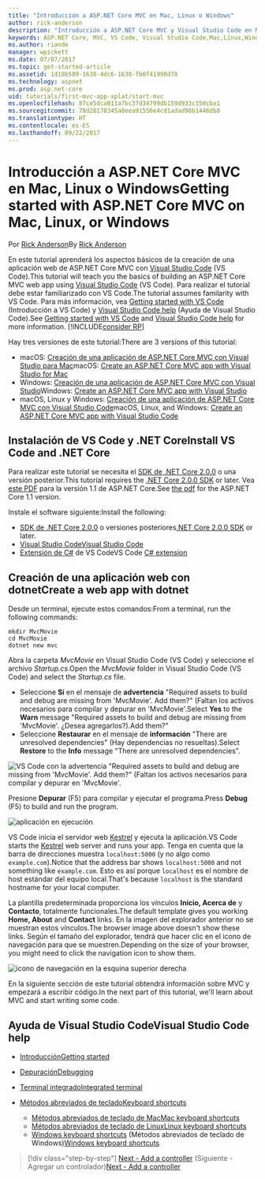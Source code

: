 ```yaml
---
title: "Introducción a ASP.NET Core MVC en Mac, Linux o Windows"
author: rick-anderson
description: "Introducción a ASP.NET Core MVC y Visual Studio Code en Mac, Linux y Windows"
keywords: ASP.NET Core, MVC, VS Code, Visual Studio Code,Mac,Linux,Windows
ms.author: riande
manager: wpickett
ms.date: 07/07/2017
ms.topic: get-started-article
ms.assetid: 1d18b589-1638-4dc6-1638-fb0f41998d78
ms.technology: aspnet
ms.prod: asp.net-core
uid: tutorials/first-mvc-app-xplat/start-mvc
ms.openlocfilehash: 87ce5dca011a7bc37d34799db159d933c158cba1
ms.sourcegitcommit: 78d28178345a0eea91556e4cd1adad98b1446db8
ms.translationtype: HT
ms.contentlocale: es-ES
ms.lasthandoff: 09/22/2017
---
```

# <a name="getting-started-with-aspnet-core-mvc--on-mac-linux-or-windows"></a><span data-ttu-id="07ece-104">Introducción a ASP.NET Core MVC en Mac, Linux o Windows</span><span class="sxs-lookup"><span data-stu-id="07ece-104">Getting started with ASP.NET Core MVC  on Mac, Linux, or Windows</span></span>

<span data-ttu-id="07ece-105">Por [Rick Anderson](https://twitter.com/RickAndMSFT)</span><span class="sxs-lookup"><span data-stu-id="07ece-105">By [Rick Anderson](https://twitter.com/RickAndMSFT)</span></span>

<span data-ttu-id="07ece-106">En este tutorial aprenderá los aspectos básicos de la creación de una aplicación web de ASP.NET Core MVC con [Visual Studio Code](https://code.visualstudio.com) (VS Code).</span><span class="sxs-lookup"><span data-stu-id="07ece-106">This tutorial will teach you the basics of building an ASP.NET Core MVC web app using [Visual Studio Code](https://code.visualstudio.com) (VS Code).</span></span> <span data-ttu-id="07ece-107">Para realizar el tutorial debe estar familiarizado con VS Code.</span><span class="sxs-lookup"><span data-stu-id="07ece-107">The tutorial assumes familarity with VS Code.</span></span> <span data-ttu-id="07ece-108">Para más información, vea [Getting started with VS Code](https://code.visualstudio.com/docs) (Introducción a VS Code) y [Visual Studio Code help](#visual-studio-code-help) (Ayuda de Visual Studio Code).</span><span class="sxs-lookup"><span data-stu-id="07ece-108">See [Getting started with VS Code](https://code.visualstudio.com/docs) and [Visual Studio Code help](#visual-studio-code-help) for more information.</span></span> [!INCLUDE[consider RP](../../includes/razor.md)]

<span data-ttu-id="07ece-109">Hay tres versiones de este tutorial:</span><span class="sxs-lookup"><span data-stu-id="07ece-109">There are 3 versions of this tutorial:</span></span>

* <span data-ttu-id="07ece-110">macOS: [Creación de una aplicación de ASP.NET Core MVC con Visual Studio para Mac](xref:tutorials/first-mvc-app-mac/start-mvc)</span><span class="sxs-lookup"><span data-stu-id="07ece-110">macOS: [Create an ASP.NET Core MVC app with Visual Studio for Mac](xref:tutorials/first-mvc-app-mac/start-mvc)</span></span>
* <span data-ttu-id="07ece-111">Windows: [Creación de una aplicación de ASP.NET Core MVC con Visual Studio](xref:tutorials/first-mvc-app/start-mvc)</span><span class="sxs-lookup"><span data-stu-id="07ece-111">Windows: [Create an ASP.NET Core MVC app with Visual Studio](xref:tutorials/first-mvc-app/start-mvc)</span></span>
* <span data-ttu-id="07ece-112">macOS, Linux y Windows: [Creación de una aplicación de ASP.NET Core MVC con Visual Studio Code](xref:tutorials/first-mvc-app-xplat/start-mvc)</span><span class="sxs-lookup"><span data-stu-id="07ece-112">macOS, Linux, and Windows: [Create an ASP.NET Core MVC app with Visual Studio Code](xref:tutorials/first-mvc-app-xplat/start-mvc)</span></span> 

## <a name="install-vs-code-and-net-core"></a><span data-ttu-id="07ece-113">Instalación de VS Code y .NET Core</span><span class="sxs-lookup"><span data-stu-id="07ece-113">Install VS Code and .NET Core</span></span>

<span data-ttu-id="07ece-114">Para realizar este tutorial se necesita el [SDK de .NET Core 2.0.0](https://www.microsoft.com/net/core) o una versión posterior.</span><span class="sxs-lookup"><span data-stu-id="07ece-114">This tutorial requires the [.NET Core 2.0.0 SDK](https://www.microsoft.com/net/core) or later.</span></span> <span data-ttu-id="07ece-115">Vea [este PDF](https://github.com/aspnet/Docs/blob/master/aspnetcore/tutorials/first-mvc-app-mac/start-mvc/8-23-17.pdf) para la versión 1.1 de ASP.NET Core.</span><span class="sxs-lookup"><span data-stu-id="07ece-115">See [the pdf](https://github.com/aspnet/Docs/blob/master/aspnetcore/tutorials/first-mvc-app-mac/start-mvc/8-23-17.pdf) for the ASP.NET Core 1.1 version.</span></span>

<span data-ttu-id="07ece-116">Instale el software siguiente:</span><span class="sxs-lookup"><span data-stu-id="07ece-116">Install the following:</span></span>

* <span data-ttu-id="07ece-117">[SDK de .NET Core 2.0.0](https://www.microsoft.com/net/core) o versiones posteriores</span><span class="sxs-lookup"><span data-stu-id="07ece-117">[.NET Core 2.0.0 SDK](https://www.microsoft.com/net/core) or later.</span></span>
* [<span data-ttu-id="07ece-118">Visual Studio Code</span><span class="sxs-lookup"><span data-stu-id="07ece-118">Visual Studio Code</span></span>](https://code.visualstudio.com)
* <span data-ttu-id="07ece-119">[Extensión de C#](https://marketplace.visualstudio.com/items?itemName=ms-vscode.csharp) de VS Code</span><span class="sxs-lookup"><span data-stu-id="07ece-119">VS Code [C# extension](https://marketplace.visualstudio.com/items?itemName=ms-vscode.csharp)</span></span> 

## <a name="create-a-web-app-with-dotnet"></a><span data-ttu-id="07ece-120">Creación de una aplicación web con dotnet</span><span class="sxs-lookup"><span data-stu-id="07ece-120">Create a web app with dotnet</span></span>

<span data-ttu-id="07ece-121">Desde un terminal, ejecute estos comandos:</span><span class="sxs-lookup"><span data-stu-id="07ece-121">From a terminal, run the following commands:</span></span>

```console
mkdir MvcMovie
cd MvcMovie
dotnet new mvc
```

<span data-ttu-id="07ece-122">Abra la carpeta *MvcMovie* en Visual Studio Code (VS Code) y seleccione el archivo *Startup.cs*.</span><span class="sxs-lookup"><span data-stu-id="07ece-122">Open the *MvcMovie* folder in Visual Studio Code (VS Code) and select the *Startup.cs* file.</span></span>

- <span data-ttu-id="07ece-123">Seleccione **Sí** en el mensaje de **advertencia** "Required assets to build and debug are missing from 'MvcMovie'. Add them?" (Faltan los activos necesarios para compilar y depurar en 'MvcMovie'.</span><span class="sxs-lookup"><span data-stu-id="07ece-123">Select **Yes** to the **Warn** message "Required assets to build and debug are missing from 'MvcMovie'.</span></span> <span data-ttu-id="07ece-124">¿Desea agregarlos?).</span><span class="sxs-lookup"><span data-stu-id="07ece-124">Add them?"</span></span>
- <span data-ttu-id="07ece-125">Seleccione **Restaurar** en el mensaje de **información** "There are unresolved dependencies" (Hay dependencias no resueltas).</span><span class="sxs-lookup"><span data-stu-id="07ece-125">Select **Restore** to the **Info** message "There are unresolved dependencies".</span></span>

![VS Code con la advertencia "Required assets to build and debug are missing from 'MvcMovie'. Add them?" (Faltan los activos necesarios para compilar y depurar en 'MvcMovie'.](../web-api-vsc/_static/vsc_restore.png)

<span data-ttu-id="07ece-129">Presione **Depurar** (F5) para compilar y ejecutar el programa.</span><span class="sxs-lookup"><span data-stu-id="07ece-129">Press **Debug** (F5) to build and run the program.</span></span>

![aplicación en ejecución](../first-mvc-app/start-mvc/_static/1.png)

<span data-ttu-id="07ece-131">VS Code inicia el servidor web [Kestrel](xref:fundamentals/servers/kestrel) y ejecuta la aplicación.</span><span class="sxs-lookup"><span data-stu-id="07ece-131">VS Code starts the [Kestrel](xref:fundamentals/servers/kestrel) web server and runs your app.</span></span> <span data-ttu-id="07ece-132">Tenga en cuenta que la barra de direcciones muestra `localhost:5000` (y no algo como `example.com`).</span><span class="sxs-lookup"><span data-stu-id="07ece-132">Notice that the address bar shows `localhost:5000` and not something like `example.com`.</span></span> <span data-ttu-id="07ece-133">Esto es así porque `localhost` es el nombre de host estándar del equipo local.</span><span class="sxs-lookup"><span data-stu-id="07ece-133">That's because `localhost` is the standard hostname for your local computer.</span></span>

<span data-ttu-id="07ece-134">La plantilla predeterminada proporciona los vínculos **Inicio, Acerca de** y **Contacto**, totalmente funcionales.</span><span class="sxs-lookup"><span data-stu-id="07ece-134">The default template gives you working **Home, About** and **Contact** links.</span></span> <span data-ttu-id="07ece-135">En la imagen del explorador anterior no se muestran estos vínculos.</span><span class="sxs-lookup"><span data-stu-id="07ece-135">The browser image above doesn't show these links.</span></span> <span data-ttu-id="07ece-136">Según el tamaño del explorador, tendrá que hacer clic en el icono de navegación para que se muestren.</span><span class="sxs-lookup"><span data-stu-id="07ece-136">Depending on the size of your browser, you might need to click the navigation icon to show them.</span></span>

![icono de navegación en la esquina superior derecha](../first-mvc-app/start-mvc/_static/2.png)

<span data-ttu-id="07ece-138">En la siguiente sección de este tutorial obtendrá información sobre MVC y empezará a escribir código.</span><span class="sxs-lookup"><span data-stu-id="07ece-138">In the next part of this tutorial, we'll learn about MVC and start writing some code.</span></span>

## <a name="visual-studio-code-help"></a><span data-ttu-id="07ece-139">Ayuda de Visual Studio Code</span><span class="sxs-lookup"><span data-stu-id="07ece-139">Visual Studio Code help</span></span>

- [<span data-ttu-id="07ece-140">Introducción</span><span class="sxs-lookup"><span data-stu-id="07ece-140">Getting started</span></span>](https://code.visualstudio.com/docs)
- [<span data-ttu-id="07ece-141">Depuración</span><span class="sxs-lookup"><span data-stu-id="07ece-141">Debugging</span></span>](https://code.visualstudio.com/docs/editor/debugging)
- [<span data-ttu-id="07ece-142">Terminal integrado</span><span class="sxs-lookup"><span data-stu-id="07ece-142">Integrated terminal</span></span>](https://code.visualstudio.com/docs/editor/integrated-terminal)
- [<span data-ttu-id="07ece-143">Métodos abreviados de teclado</span><span class="sxs-lookup"><span data-stu-id="07ece-143">Keyboard shortcuts</span></span>](https://code.visualstudio.com/docs/getstarted/keybindings#_keyboard-shortcuts-reference)

  - [<span data-ttu-id="07ece-144">Métodos abreviados de teclado de Mac</span><span class="sxs-lookup"><span data-stu-id="07ece-144">Mac keyboard shortcuts</span></span>](https://code.visualstudio.com/shortcuts/keyboard-shortcuts-macos.pdf)
  - [<span data-ttu-id="07ece-145">Métodos abreviados de teclado de Linux</span><span class="sxs-lookup"><span data-stu-id="07ece-145">Linux keyboard shortcuts</span></span>](https://code.visualstudio.com/shortcuts/keyboard-shortcuts-linux.pdf)
  - <span data-ttu-id="07ece-146">[Windows keyboard shortcuts](https://code.visualstudio.com/shortcuts/keyboard-shortcuts-windows.pdf) (Métodos abreviados de teclado de Windows)</span><span class="sxs-lookup"><span data-stu-id="07ece-146">[Windows keyboard shortcuts](https://code.visualstudio.com/shortcuts/keyboard-shortcuts-windows.pdf)</span></span>

>[!div class="step-by-step"]
<span data-ttu-id="07ece-147">[Next - Add a controller](adding-controller.md) (Siguiente - Agregar un controlador)</span><span class="sxs-lookup"><span data-stu-id="07ece-147">[Next - Add a controller](adding-controller.md)</span></span>
